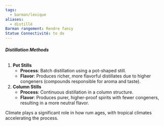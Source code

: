 ```yaml
---
tags:
  - barman/lexique
aliases:
  - distillé
Barman rangement: Rendre fancy
Statue Connectivité: to do
---
```






###### **Distillation Methods**
1. **Pot Stills**
    - **Process**: Batch distillation using a pot-shaped still.
    - **Flavor**: Produces richer, more flavorful distillates due to higher congeners (compounds responsible for aroma and taste).
2. **Column Stills**
    - **Process**: Continuous distillation in a column structure.
    - **Flavor**: Produces purer, higher-proof spirits with fewer congeners, resulting in a more neutral flavor.

Climate plays a significant role in how rum ages, with tropical climates accelerating the process.